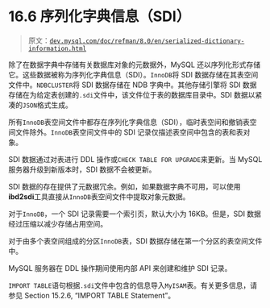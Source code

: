 # 16.6 序列化字典信息（SDI）

> 原文：[`dev.mysql.com/doc/refman/8.0/en/serialized-dictionary-information.html`](https://dev.mysql.com/doc/refman/8.0/en/serialized-dictionary-information.html)

除了在数据字典中存储有关数据库对象的元数据外，MySQL 还以序列化形式存储它。这些数据被称为序列化字典信息（SDI）。`InnoDB`将 SDI 数据存储在其表空间文件中。`NDBCLUSTER`将 SDI 数据存储在 NDB 字典中。其他存储引擎将 SDI 数据存储在为给定表创建的`.sdi`文件中，该文件位于表的数据库目录中。SDI 数据以紧凑的`JSON`格式生成。

所有`InnoDB`表空间文件中都存在序列化字典信息（SDI），临时表空间和撤销表空间文件除外。`InnoDB`表空间文件中的 SDI 记录仅描述表空间中包含的表和表对象。

SDI 数据通过对表进行 DDL 操作或`CHECK TABLE FOR UPGRADE`来更新。当 MySQL 服务器升级到新版本时，SDI 数据不会被更新。

SDI 数据的存在提供了元数据冗余。例如，如果数据字典不可用，可以使用**ibd2sdi**工具直接从`InnoDB`表空间文件中提取对象元数据。

对于`InnoDB`，一个 SDI 记录需要一个索引页，默认大小为 16KB。但是，SDI 数据经过压缩以减少存储占用空间。

对于由多个表空间组成的分区`InnoDB`表，SDI 数据存储在第一个分区的表空间文件中。

MySQL 服务器在 DDL 操作期间使用内部 API 来创建和维护 SDI 记录。

`IMPORT TABLE`语句根据`.sdi`文件中包含的信息导入`MyISAM`表。有关更多信息，请参见 Section 15.2.6, “IMPORT TABLE Statement”。
